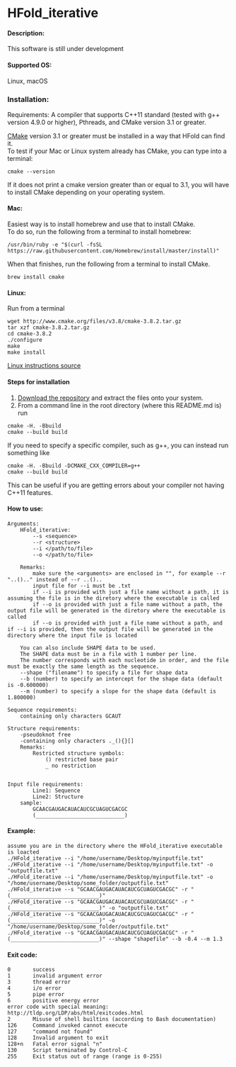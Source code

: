 # HFold_iterative

#### Description:
This software is still under development

#### Supported OS: 
Linux, macOS


### Installation:  
Requirements: A compiler that supports C++11 standard (tested with g++ version 4.9.0 or higher), Pthreads, and CMake version 3.1 or greater.    

[CMake](https://cmake.org/install/) version 3.1 or greater must be installed in a way that HFold can find it.    
To test if your Mac or Linux system already has CMake, you can type into a terminal:      
```
cmake --version
```
If it does not print a cmake version greater than or equal to 3.1, you will have to install CMake depending on your operating system.

#### Mac:    
Easiest way is to install homebrew and use that to install CMake.    
To do so, run the following from a terminal to install homebrew:      
```  
/usr/bin/ruby -e "$(curl -fsSL https://raw.githubusercontent.com/Homebrew/install/master/install)"   
```    
When that finishes, run the following from a terminal to install CMake.     
```   
brew install cmake   
``` 
#### Linux:    
Run from a terminal     
```
wget http://www.cmake.org/files/v3.8/cmake-3.8.2.tar.gz
tar xzf cmake-3.8.2.tar.gz
cd cmake-3.8.2
./configure
make
make install
```
[Linux instructions source](https://geeksww.com/tutorials/operating_systems/linux/installation/downloading_compiling_and_installing_cmake_on_linux.php)

#### Steps for installation   
1. [Download the repository](https://github.com/HosnaJabbari/HFold_iterative.git) and extract the files onto your system.
2. From a command line in the root directory (where this README.md is) run
```
cmake -H. -Bbuild
cmake --build build
```   
If you need to specify a specific compiler, such as g++, you can instead run something like   
```
cmake -H. -Bbuild -DCMAKE_CXX_COMPILER=g++
cmake --build build
```   
This can be useful if you are getting errors about your compiler not having C++11 features.

#### How to use:
    Arguments:
        HFold_iterative:
            --s <sequence>
            --r <structure>
            --i </path/to/file>
            --o </path/to/file>

        Remarks:
            make sure the <arguments> are enclosed in "", for example --r "..().." instead of --r ..()..
            input file for --i must be .txt
            if --i is provided with just a file name without a path, it is assuming the file is in the diretory where the executable is called
            if --o is provided with just a file name without a path, the output file will be generated in the diretory where the executable is called
            if --o is provided with just a file name without a path, and if --i is provided, then the output file will be generated in the directory where the input file is located

        You can also include SHAPE data to be used. 
        The SHAPE data must be in a file with 1 number per line.
        The number corresponds with each nucleotide in order, and the file must be exactly the same length as the sequence.
        --shape ("filename") to specify a file for shape data
        --b (number) to specify an intercept for the shape data (default is -0.600000)
        --m (number) to specify a slope for the shape data (default is 1.800000)
    
    Sequence requirements:
        containing only characters GCAUT

    Structure requirements:
        -pseudoknot free
        -containing only characters ._(){}[]
        Remarks:
            Restricted structure symbols:
                () restricted base pair
                _ no restriction


    Input file requirements:
            Line1: Sequence
            Line2: Structure
        sample:
            GCAACGAUGACAUACAUCGCUAGUCGACGC
            (____________________________)

#### Example:
    assume you are in the directory where the HFold_iterative executable is loacted
    ./HFold_iterative --i "/home/username/Desktop/myinputfile.txt"
    ./HFold_iterative --i "/home/username/Desktop/myinputfile.txt" -o "outputfile.txt"
    ./HFold_iterative --i "/home/username/Desktop/myinputfile.txt" -o "/home/username/Desktop/some_folder/outputfile.txt"
    ./HFold_iterative --s "GCAACGAUGACAUACAUCGCUAGUCGACGC" -r "(____________________________)" 
    ./HFold_iterative --s "GCAACGAUGACAUACAUCGCUAGUCGACGC" -r "(____________________________)" -o "outputfile.txt"
    ./HFold_iterative --s "GCAACGAUGACAUACAUCGCUAGUCGACGC" -r "(____________________________)" -o "/home/username/Desktop/some_folder/outputfile.txt"
    ./HFold_iterative --s "GCAACGAUGACAUACAUCGCUAGUCGACGC" -r "(____________________________)" --shape "shapefile" --b -0.4 --m 1.3

    
#### Exit code:
    0       success
    1	    invalid argument error 
    3	    thread error
    4       i/o error
    5       pipe error
    6       positive energy error
    error code with special meaning: http://tldp.org/LDP/abs/html/exitcodes.html
    2	    Misuse of shell builtins (according to Bash documentation)
    126	    Command invoked cannot execute
    127	    "command not found"
    128	    Invalid argument to exit	
    128+n	Fatal error signal "n"
    130	    Script terminated by Control-C
    255	    Exit status out of range (range is 0-255)
